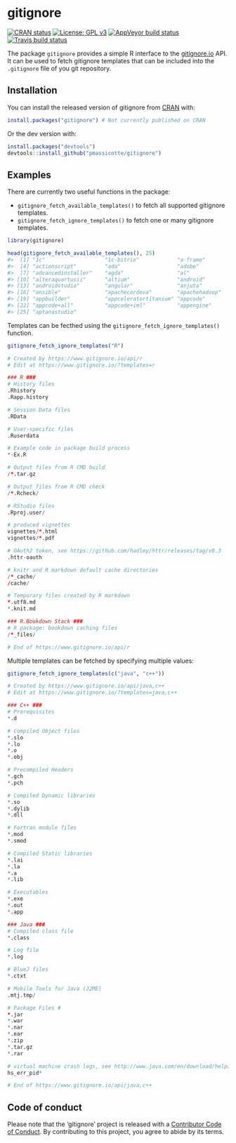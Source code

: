 
<!-- README.md is generated from README.Rmd. Please edit that file -->

# gitignore

<!-- badges: start -->

[![CRAN
status](https://www.r-pkg.org/badges/version/gitignore)](https://cran.r-project.org/package=gitignore)
[![License: GPL
v3](https://img.shields.io/badge/License-GPLv3-blue.svg)](https://www.gnu.org/licenses/gpl-3.0)
[![AppVeyor build
status](https://ci.appveyor.com/api/projects/status/github/PMassicotte/gitignore?branch=master&svg=true)](https://ci.appveyor.com/project/PMassicotte/gitignore)
[![Travis build
status](https://travis-ci.org/PMassicotte/gitignore.svg?branch=master)](https://travis-ci.org/PMassicotte/gitignore)
<!-- badges: end -->

The package `gitignore` provides a simple R interface to the
[gitignore.io](https://gitignore.io/) API. It can be used to fetch
gitignore templates that can be included into the `.gitignore` file of
you git repository.

## Installation

You can install the released version of gitignore from
[CRAN](https://CRAN.R-project.org) with:

``` r
install.packages("gitignore") # Not currently published on CRAN
```

Or the dev version with:

``` r
install.packages("devtools")
devtools::install_github("pmassicotte/gitignore")
```

## Examples

There are currently two useful functions in the package:

  - `gitignore_fetch_available_templates()` to fetch all supported
    gitignore templates.
  - `gitignore_fetch_ignore_templates()` to fetch one or many gitignore
    templates.

<!-- end list -->

``` r
library(gitignore)

head(gitignore_fetch_available_templates(), 25)
#>  [1] "1c"                   "1c-bitrix"            "a-frame"             
#>  [4] "actionscript"         "ada"                  "adobe"               
#>  [7] "advancedinstaller"    "agda"                 "al"                  
#> [10] "alteraquartusii"      "altium"               "android"             
#> [13] "androidstudio"        "angular"              "anjuta"              
#> [16] "ansible"              "apachecordova"        "apachehadoop"        
#> [19] "appbuilder"           "appceleratortitanium" "appcode"             
#> [22] "appcode+all"          "appcode+iml"          "appengine"           
#> [25] "aptanastudio"
```

Templates can be fecthed using the `gitignore_fetch_ignore_templates()`
function.

``` r
gitignore_fetch_ignore_templates("R")

# Created by https://www.gitignore.io/api/r
# Edit at https://www.gitignore.io/?templates=r

### R ###
# History files
.Rhistory
.Rapp.history

# Session Data files
.RData

# User-specific files
.Ruserdata

# Example code in package build process
*-Ex.R

# Output files from R CMD build
/*.tar.gz

# Output files from R CMD check
/*.Rcheck/

# RStudio files
.Rproj.user/

# produced vignettes
vignettes/*.html
vignettes/*.pdf

# OAuth2 token, see https://github.com/hadley/httr/releases/tag/v0.3
.httr-oauth

# knitr and R markdown default cache directories
/*_cache/
/cache/

# Temporary files created by R markdown
*.utf8.md
*.knit.md

### R.Bookdown Stack ###
# R package: bookdown caching files
/*_files/

# End of https://www.gitignore.io/api/r
```

Multiple templates can be fetched by specifying multiple values:

``` r
gitignore_fetch_ignore_templates(c("java", "c++"))

# Created by https://www.gitignore.io/api/java,c++
# Edit at https://www.gitignore.io/?templates=java,c++

### C++ ###
# Prerequisites
*.d

# Compiled Object files
*.slo
*.lo
*.o
*.obj

# Precompiled Headers
*.gch
*.pch

# Compiled Dynamic libraries
*.so
*.dylib
*.dll

# Fortran module files
*.mod
*.smod

# Compiled Static libraries
*.lai
*.la
*.a
*.lib

# Executables
*.exe
*.out
*.app

### Java ###
# Compiled class file
*.class

# Log file
*.log

# BlueJ files
*.ctxt

# Mobile Tools for Java (J2ME)
.mtj.tmp/

# Package Files #
*.jar
*.war
*.nar
*.ear
*.zip
*.tar.gz
*.rar

# virtual machine crash logs, see http://www.java.com/en/download/help/error_hotspot.xml
hs_err_pid*

# End of https://www.gitignore.io/api/java,c++
```

## Code of conduct

Please note that the ‘gitignore’ project is released with a [Contributor
Code of Conduct](CODE_OF_CONDUCT.md). By contributing to this project,
you agree to abide by its terms.
